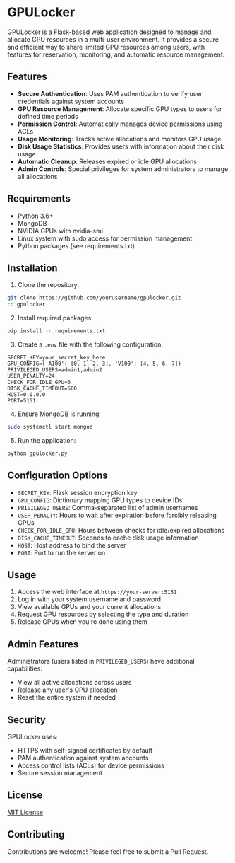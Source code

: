 # GPULocker

GPULocker is a Flask-based web application designed to manage and allocate GPU resources in a multi-user environment. It provides a secure and efficient way to share limited GPU resources among users, with features for reservation, monitoring, and automatic resource management.

## Features

- **Secure Authentication**: Uses PAM authentication to verify user credentials against system accounts
- **GPU Resource Management**: Allocate specific GPU types to users for defined time periods
- **Permission Control**: Automatically manages device permissions using ACLs
- **Usage Monitoring**: Tracks active allocations and monitors GPU usage
- **Disk Usage Statistics**: Provides users with information about their disk usage
- **Automatic Cleanup**: Releases expired or idle GPU allocations
- **Admin Controls**: Special privileges for system administrators to manage all allocations

## Requirements

- Python 3.6+
- MongoDB
- NVIDIA GPUs with nvidia-smi
- Linux system with sudo access for permission management
- Python packages (see requirements.txt)

## Installation

1. Clone the repository:
```bash
git clone https://github.com/yourusername/gpulocker.git
cd gpulocker
```

2. Install required packages:
```bash
pip install -r requirements.txt
```

3. Create a `.env` file with the following configuration:

```
SECRET_KEY=your_secret_key_here
GPU_CONFIG={'A100': [0, 1, 2, 3], 'V100': [4, 5, 6, 7]}
PRIVILEGED_USERS=admin1,admin2
USER_PENALTY=24
CHECK_FOR_IDLE_GPU=6
DISK_CACHE_TIMEOUT=600
HOST=0.0.0.0
PORT=5151
```

4. Ensure MongoDB is running:
```bash
sudo systemctl start mongod
```

5. Run the application:
```bash
python gpulocker.py
```

## Configuration Options

- `SECRET_KEY`: Flask session encryption key
- `GPU_CONFIG`: Dictionary mapping GPU types to device IDs
- `PRIVILEGED_USERS`: Comma-separated list of admin usernames
- `USER_PENALTY`: Hours to wait after expiration before forcibly releasing GPUs
- `CHECK_FOR_IDLE_GPU`: Hours between checks for idle/expired allocations
- `DISK_CACHE_TIMEOUT`: Seconds to cache disk usage information
- `HOST`: Host address to bind the server
- `PORT`: Port to run the server on

## Usage

1. Access the web interface at `https://your-server:5151`
2. Log in with your system username and password
3. View available GPUs and your current allocations
4. Request GPU resources by selecting the type and duration
5. Release GPUs when you're done using them

## Admin Features

Administrators (users listed in `PRIVILEGED_USERS`) have additional capabilities:
- View all active allocations across users
- Release any user's GPU allocation
- Reset the entire system if needed

## Security

GPULocker uses:
- HTTPS with self-signed certificates by default
- PAM authentication against system accounts
- Access control lists (ACLs) for device permissions
- Secure session management

## License

[MIT License](LICENSE)

## Contributing

Contributions are welcome! Please feel free to submit a Pull Request.